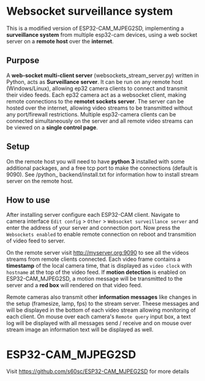 # Websocket surveillance system

This is a modified version of ESP32-CAM_MJPEG2SD, implementing a **surveillance system** from multiple esp32-cam devices, using a web socket server on a **remote host** over the **internet**.

## Purpose

A **web-socket multi-client server** (websockets_stream_server.py) written in Python, acts as **Surveillance server**. It can be run on any remote host (Windows/Linux), allowing ep32 camera clients to connect and transmit their video feeds. Each ep32 camera act as a websocket client, making remote connections to the **remotet sockets server**. The server can be hosted over the internet, allowing video streams to be transmitted without any port/firewall restrictions. Multiple esp32-camera clients can be connected simultaneously on the server and all remote video streams can be viewed on a **single control page**. 

## Setup

On the remote host you will need to have **python 3** installed with some additional packages, and a free tcp port to make the connections (default is 9090). See /python_ backend/install.txt for information how to install stream server on the remote host. 

## How to use
After installing server configure each ESP32-CAM client. Navigate to camera interface `Edit config` > `Other` > `Websocket surveillance server` and enter the address of your server and connection port. Now press the `Websockets enabled` to enable remote connection on reboot and transmition of video feed to server.

On the remote server visit http://myserver.org:9090 to see all the videos streams from remote clients connected. Each video frame contains a **timestamp** of the local camera time, that is displayed as `video clock` with `hostname` at the top of the video feed. If **motion detection** is enabled on ESP32-CAM_MJPEG2SD, a motion message will be transmitted to the server and a **red box** will rendered on that video feed. 

Remote cameras also transmit other **information messages** like changes in the setup (framesize, lamp, fps) to the stream server. Theese messages and will be displayed in the bottom of each video stream allowing monitoring of each client. On mouse over each camera's `Remote query` input box, a text log will be displayed with all messages send / receive and on mouse over stream image an information text will be displayed as well.


# ESP32-CAM_MJPEG2SD

Visit https://github.com/s60sc/ESP32-CAM_MJPEG2SD for more details
